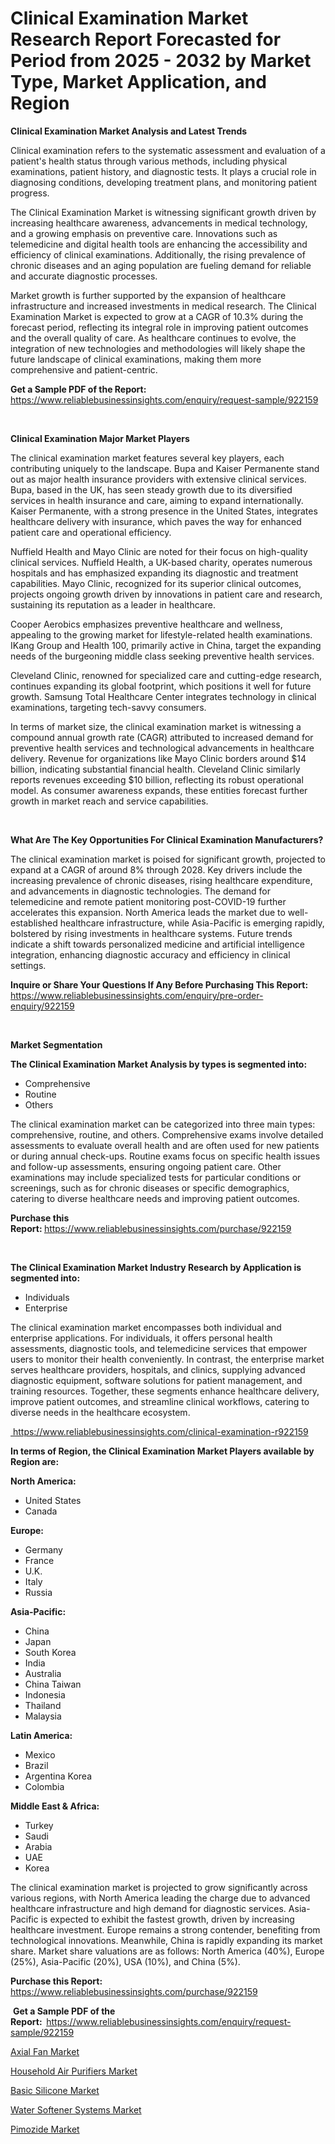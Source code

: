 <p><h1>Clinical Examination Market Research Report Forecasted for Period from 2025 -  2032 by Market Type, Market Application, and Region</h1></p><p><strong>Clinical Examination Market Analysis and Latest Trends</strong></p>
<p><p>Clinical examination refers to the systematic assessment and evaluation of a patient's health status through various methods, including physical examinations, patient history, and diagnostic tests. It plays a crucial role in diagnosing conditions, developing treatment plans, and monitoring patient progress. </p><p>The Clinical Examination Market is witnessing significant growth driven by increasing healthcare awareness, advancements in medical technology, and a growing emphasis on preventive care. Innovations such as telemedicine and digital health tools are enhancing the accessibility and efficiency of clinical examinations. Additionally, the rising prevalence of chronic diseases and an aging population are fueling demand for reliable and accurate diagnostic processes. </p><p>Market growth is further supported by the expansion of healthcare infrastructure and increased investments in medical research. The Clinical Examination Market is expected to grow at a CAGR of 10.3% during the forecast period, reflecting its integral role in improving patient outcomes and the overall quality of care. As healthcare continues to evolve, the integration of new technologies and methodologies will likely shape the future landscape of clinical examinations, making them more comprehensive and patient-centric.</p></p>
<p><strong>Get a Sample PDF of the Report:&nbsp;</strong> <a href="https://www.reliablebusinessinsights.com/enquiry/request-sample/922159?utm_campaign=101&utm_medium=2&utm_source=Github&utm_content=ia&utm_term=07032025&utm_id=clinical-examination">https://www.reliablebusinessinsights.com/enquiry/request-sample/922159</a></p>
<p>&nbsp;</p>
<p><strong>Clinical Examination Major Market Players</strong></p>
<p><p>The clinical examination market features several key players, each contributing uniquely to the landscape. Bupa and Kaiser Permanente stand out as major health insurance providers with extensive clinical services. Bupa, based in the UK, has seen steady growth due to its diversified services in health insurance and care, aiming to expand internationally. Kaiser Permanente, with a strong presence in the United States, integrates healthcare delivery with insurance, which paves the way for enhanced patient care and operational efficiency.</p><p>Nuffield Health and Mayo Clinic are noted for their focus on high-quality clinical services. Nuffield Health, a UK-based charity, operates numerous hospitals and has emphasized expanding its diagnostic and treatment capabilities. Mayo Clinic, recognized for its superior clinical outcomes, projects ongoing growth driven by innovations in patient care and research, sustaining its reputation as a leader in healthcare.</p><p>Cooper Aerobics emphasizes preventive healthcare and wellness, appealing to the growing market for lifestyle-related health examinations. IKang Group and Health 100, primarily active in China, target the expanding needs of the burgeoning middle class seeking preventive health services.</p><p>Cleveland Clinic, renowned for specialized care and cutting-edge research, continues expanding its global footprint, which positions it well for future growth. Samsung Total Healthcare Center integrates technology in clinical examinations, targeting tech-savvy consumers.</p><p>In terms of market size, the clinical examination market is witnessing a compound annual growth rate (CAGR) attributed to increased demand for preventive health services and technological advancements in healthcare delivery. Revenue for organizations like Mayo Clinic borders around $14 billion, indicating substantial financial health. Cleveland Clinic similarly reports revenues exceeding $10 billion, reflecting its robust operational model. As consumer awareness expands, these entities forecast further growth in market reach and service capabilities.</p></p>
<p>&nbsp;</p>
<p><strong>What Are The Key Opportunities For Clinical Examination Manufacturers?</strong></p>
<p><p>The clinical examination market is poised for significant growth, projected to expand at a CAGR of around 8% through 2028. Key drivers include the increasing prevalence of chronic diseases, rising healthcare expenditure, and advancements in diagnostic technologies. The demand for telemedicine and remote patient monitoring post-COVID-19 further accelerates this expansion. North America leads the market due to well-established healthcare infrastructure, while Asia-Pacific is emerging rapidly, bolstered by rising investments in healthcare systems. Future trends indicate a shift towards personalized medicine and artificial intelligence integration, enhancing diagnostic accuracy and efficiency in clinical settings.</p></p>
<p><strong>Inquire or Share Your Questions If Any Before Purchasing This Report:</strong> <a href="https://www.reliablebusinessinsights.com/enquiry/pre-order-enquiry/922159?utm_campaign=101&utm_medium=2&utm_source=Github&utm_content=ia&utm_term=07032025&utm_id=clinical-examination">https://www.reliablebusinessinsights.com/enquiry/pre-order-enquiry/922159</a></p>
<p>&nbsp;</p>
<p><strong>Market Segmentation</strong></p>
<p><strong>The Clinical Examination Market Analysis by types is segmented into:</strong></p>
<p><ul><li>Comprehensive</li><li>Routine</li><li>Others</li></ul></p>
<p><p>The clinical examination market can be categorized into three main types: comprehensive, routine, and others. Comprehensive exams involve detailed assessments to evaluate overall health and are often used for new patients or during annual check-ups. Routine exams focus on specific health issues and follow-up assessments, ensuring ongoing patient care. Other examinations may include specialized tests for particular conditions or screenings, such as for chronic diseases or specific demographics, catering to diverse healthcare needs and improving patient outcomes.</p></p>
<p><strong>Purchase this Report:&nbsp;</strong><a href="https://www.reliablebusinessinsights.com/purchase/922159?utm_campaign=101&utm_medium=2&utm_source=Github&utm_content=ia&utm_term=07032025&utm_id=clinical-examination">https://www.reliablebusinessinsights.com/purchase/922159</a></p>
<p>&nbsp;</p>
<p><strong>The Clinical Examination Market Industry Research by Application is segmented into:</strong></p>
<p><ul><li>Individuals</li><li>Enterprise</li></ul></p>
<p><p>The clinical examination market encompasses both individual and enterprise applications. For individuals, it offers personal health assessments, diagnostic tools, and telemedicine services that empower users to monitor their health conveniently. In contrast, the enterprise market serves healthcare providers, hospitals, and clinics, supplying advanced diagnostic equipment, software solutions for patient management, and training resources. Together, these segments enhance healthcare delivery, improve patient outcomes, and streamline clinical workflows, catering to diverse needs in the healthcare ecosystem.</p></p>
<p><a href="https://www.reliablebusinessinsights.com/clinical-examination-r922159?utm_campaign=101&utm_medium=2&utm_source=Github&utm_content=ia&utm_term=07032025&utm_id=clinical-examination">&nbsp;https://www.reliablebusinessinsights.com/clinical-examination-r922159</a></p>
<p><strong>In terms of Region, the Clinical Examination Market Players available by Region are:</strong></p>
<p>
    <p> <strong> North America: </strong>
        <ul>
            <li>United States</li>
            <li>Canada</li>
        </ul>
        </p> 
    <p> <strong> Europe: </strong>
        <ul>
            <li>Germany</li>
            <li>France</li>
            <li>U.K.</li>
            <li>Italy</li>
            <li>Russia</li>
        </ul>
        </p> 
    <p> <strong> Asia-Pacific: </strong>
        <ul>
            <li>China</li>
            <li>Japan</li>
            <li>South Korea</li>
            <li>India</li>
            <li>Australia</li>
            <li>China Taiwan</li>
            <li>Indonesia</li>
            <li>Thailand</li>
            <li>Malaysia</li>
        </ul>
        </p> 
    <p> <strong> Latin America: </strong>
        <ul>
            <li>Mexico</li>
            <li>Brazil</li>
            <li>Argentina Korea</li>
            <li>Colombia</li>
        </ul>
        </p> 
    <p> <strong> Middle East & Africa: </strong>
        <ul>
            <li>Turkey</li>
            <li>Saudi</li>
            <li>Arabia</li>
            <li>UAE</li>
            <li>Korea</li>
        </ul>
    </p>
    </p>
<p><p>The clinical examination market is projected to grow significantly across various regions, with North America leading the charge due to advanced healthcare infrastructure and high demand for diagnostic services. Asia-Pacific is expected to exhibit the fastest growth, driven by increasing healthcare investment. Europe remains a strong contender, benefiting from technological innovations. Meanwhile, China is rapidly expanding its market share. Market share valuations are as follows: North America (40%), Europe (25%), Asia-Pacific (20%), USA (10%), and China (5%).</p></p>
<p><strong>Purchase this Report: </strong><a href="https://www.reliablebusinessinsights.com/purchase/922159?utm_campaign=101&utm_medium=2&utm_source=Github&utm_content=ia&utm_term=07032025&utm_id=clinical-examination">https://www.reliablebusinessinsights.com/purchase/922159</a></p>
<p>&nbsp;<strong>Get a Sample PDF of the Report:&nbsp;&nbsp;</strong><a href="https://www.reliablebusinessinsights.com/enquiry/request-sample/922159?utm_campaign=101&utm_medium=2&utm_source=Github&utm_content=ia&utm_term=07032025&utm_id=clinical-examination">https://www.reliablebusinessinsights.com/enquiry/request-sample/922159</a></p>
<p><strong></strong></p>
<p><p><a href="https://github.com/zymerivarrik6/Market-Research-Report-List-1/blob/main/axial-fan-market.md?utm_campaign=101&utm_medium=2&utm_source=Github&utm_content=ia&utm_term=07032025&utm_id=clinical-examination">Axial Fan Market</a></p><p><a href="https://github.com/berkemiars2j/Market-Research-Report-List-1/blob/main/household-air-purifiers-market.md?utm_campaign=101&utm_medium=2&utm_source=Github&utm_content=ia&utm_term=07032025&utm_id=clinical-examination">Household Air Purifiers Market</a></p><p><a href="https://github.com/messonmengen75/Market-Research-Report-List-1/blob/main/basic-silicone-market.md?utm_campaign=101&utm_medium=2&utm_source=Github&utm_content=ia&utm_term=07032025&utm_id=clinical-examination">Basic Silicone Market</a></p><p><a href="https://github.com/kaforarvero/Market-Research-Report-List-1/blob/main/water-softener-systems-market.md?utm_campaign=101&utm_medium=2&utm_source=Github&utm_content=ia&utm_term=07032025&utm_id=clinical-examination">Water Softener Systems Market</a></p><p><a href="https://github.com/djihencygnel74/Market-Research-Report-List-1/blob/main/pimozide-market.md?utm_campaign=101&utm_medium=2&utm_source=Github&utm_content=ia&utm_term=07032025&utm_id=clinical-examination">Pimozide Market</a></p></p>